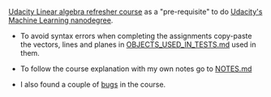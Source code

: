 [Udacity Linear algebra refresher course](https://www.udacity.com/course/viewer#!/c-ud953) as a "pre-requisite" to do
[Udacity's Machine Learning nanodegree](https://www.udacity.com/course/machine-learning-engineer-nanodegree--nd009).

- To avoid syntax errors when completing the assignments copy-paste the vectors, lines and planes in [OBJECTS_USED_IN_TESTS.md](https://github.com/omarrayward/Linear-Algebra-Refresher-Udacity/blob/master/OBJECTS_USED_IN_TESTS.md) used in them.

- To follow the course explanation with my own notes go to [NOTES.md](https://github.com/omarrayward/Linear-Algebra-Refresher-Udacity/blob/master/NOTES.md)

- I also found a couple of [bugs](https://github.com/omarrayward/Linear-Algebra-Refresher-Udacity/blob/master/NOTES.md#bugs-in-the-course) in the course.
